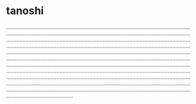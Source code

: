 # tanoshi
.................................................................................................................................................................................................................................................................................................................................................................................................................................................................................................................................................................................................................................................................................................................................................................................................................................................................................................................................................................................................................................................................................................................................................................................................................................................................................................................................................................................................................................................................